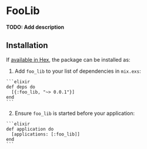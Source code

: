 # FooLib

**TODO: Add description**

## Installation

If [available in Hex](https://hex.pm/docs/publish), the package can be installed as:

  1. Add `foo_lib` to your list of dependencies in `mix.exs`:

    ```elixir
    def deps do
      [{:foo_lib, "~> 0.0.1"}]
    end
    ```

  2. Ensure `foo_lib` is started before your application:

    ```elixir
    def application do
      [applications: [:foo_lib]]
    end
    ```

